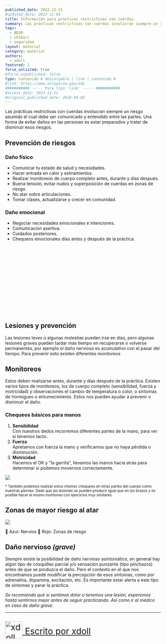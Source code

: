 ```yaml
---
published_date: 2022-12-21
#updated_date: 2023-11-04
title: Información para prácticas restrictivas con cuerdas.
summary: Las prácticas restrictivas con cuerdas involucran siempre un riesgo asumido el cual debe ser comunicado y entendido entre las partes. Una forma de evitar daños en las personas es estar preparados y tratar de disminuir esos riesgos.
tags:
  - BDSM
  - shibari
  - seguridad
layout: material
category: material
authors:
  - xdoll
featured: 1
force_unlisted: true
#force_unpublished: false
type: contenido # descargable | link | contenido #
#link: https://www.altoporno.gay/edu
########### ----- Para tipo 'link' ----- ###########
#access_date: 2023-11-21
#original_published_date: 2010-04-03
---
```


<script>
    import chequeos from '$lib/posts/media/cuidados-cuerdas-xdoll/1.png'
    import brazo from '$lib/posts/media/cuidados-cuerdas-xdoll/2.png'
    import logo from '$lib/posts/media/cuidados-cuerdas-xdoll/3.png'
</script>

Las prácticas restrictivas con cuerdas involucran siempre un riesgo asumido el cual debe ser comunicado y entendido entre las partes. Una forma de evitar daños en las personas es estar preparados y tratar de disminuir esos riesgos.

## Prevención de riesgos

### Daño físico

- Comunicar tu estado de salud y necesidades.
- Hacer entrada en calor y estiramientos.
- Realizar monitoreos de cuerpo completo antes, durante y días después.
- Buena tensión, evitar nudos y superposición de cuerdas en zonas de riesgo.
- No atar sobre articulaciones.
- Tomar clases, actualizarse y crecer en comunidad.

### Daño emocional

- Negociar necesidades emocionales e intenciones.
- Comunicación asertiva.
- Cuidados posteriores.
- Chequeos emocionales días antes y después de la práctica.

<div class="callout">
<h3>A tener en cuenta</h3>
<p>
Todo lo relacionado a la salud varía de persona en persona, todos tenemos diferentes necesidades a la hora de interactuar con cuerdas. Puede que al principio cueste verlas, pero es importante poder comunicar cómo nos sentimos y nos encontramos para ese momento.
</p>
</div>

## Lesiones y prevención

Las lesiones leves o algunas molestias pueden irse en días, pero algunas lesiones graves pueden tardar más tiempo en recuperarse o volverse permanentes, por ejemplo el daño nervioso es acumulativo con el pasar del tiempo. Para prevenir esto existen diferentes monitoreos

## Monitoreos

Estos deben realizarse antes, durante y días después de la práctica.
Existen varios tipos de monitoreos, los de cuerpo completo (sensibilidad, fuerza y motricidad) y observaciones el cambio de temperatura o color, o síntomas de hormigueo o entumecimiento. Estos nos pueden ayudar a prevenir o disminuir el daño.

### Chequeos básicos para manos

1. **Sensibilidad**<br/>Con nuestros dedos recorremos diferentes partes de la mano, para ver si tenemos tacto.
2. **Fuerza**<br />Apretamos con fuerza la mano y verificamos que no haya pérdida o disminución.
3. **Motricidad**<br/>Hacemos el OK y "la garrita", llevamos las manos hacia atrás para determinar si podemos movernos correctamente.

![]({chequeos})

<small>\* También podemos realizar estos mismos chequeos en otras partes del cuerpo como nuestras piernas. Dado que las lesiones se pueden producir igual que en los brazos y es posible hacer el mismo monitoreo con ejercicios muy similares.</small>

## Zonas de mayor riesgo al atar

![]({brazo})

🔵 Azul: Nervios
🔴 Rojo: Zonas de riesgo

## Daño nervioso _(grave)_

Siempre existe la posibilidad de daño nervioso asintomático, en general hay algún tipo de cosquilleo parcial y/o sensación punzante (tipo pinchazos) antes de que se produzca el daño. Pero el contexto en el que nos encontramos puede modificar la percepción de esos síntomas, como por adrenalina, dopamina, excitación, etc. Es importante estar alerta a este tipo de síntomas y parar la práctica.

*Se recomienda qué si sentimos dolor o tenemos una lesión, esperemos hasta sentirnos mejor antes de seguir practicando. Así como ir al médico en caso de daño grave.*

---

<a href="/xdoll"><img src={logo} alt="xdoll" /> Escrito por xdoll</a>

<style>
.callout {
    display: block;
    background: var(--1);
    color: white;
    padding: 1.5em;
    margin-block: 3em;
    border-radius: .4em;
}
.callout h3 {
    font-size: 2em;
    margin-top:0;
    margin-bottom:.5em;
}
.callout p {
    margin-bottom: 0;
    margin-top: 0;
}
a:has(img) {
  font-size: 2em;
  text-decoration-color: var(--1);
  color: unset;
  display:block;
  margin-inline: auto;
  width: auto;
}
a img {
  width: 2em;
  display: inline-block;
  translate: 0em .5em ;
}
</style>
